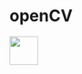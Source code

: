 # openCV
<img src="![circlenot](https://user-images.githubusercontent.com/96384069/215347496-20e91d7e-2473-43ef-be2a-c1587553e706.PNG)" width=50 height=50>
